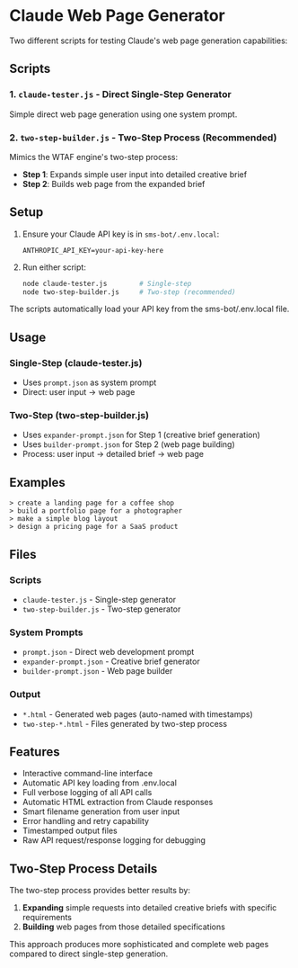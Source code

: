# Claude Web Page Generator

Two different scripts for testing Claude's web page generation capabilities:

## Scripts

### 1. `claude-tester.js` - Direct Single-Step Generator
Simple direct web page generation using one system prompt.

### 2. `two-step-builder.js` - Two-Step Process (Recommended)
Mimics the WTAF engine's two-step process:
- **Step 1**: Expands simple user input into detailed creative brief
- **Step 2**: Builds web page from the expanded brief

## Setup

1. Ensure your Claude API key is in `sms-bot/.env.local`:
   ```
   ANTHROPIC_API_KEY=your-api-key-here
   ```

2. Run either script:
   ```bash
   node claude-tester.js        # Single-step
   node two-step-builder.js     # Two-step (recommended)
   ```

The scripts automatically load your API key from the sms-bot/.env.local file.

## Usage

### Single-Step (claude-tester.js)
- Uses `prompt.json` as system prompt
- Direct: user input → web page

### Two-Step (two-step-builder.js)  
- Uses `expander-prompt.json` for Step 1 (creative brief generation)
- Uses `builder-prompt.json` for Step 2 (web page building)
- Process: user input → detailed brief → web page

## Examples

```
> create a landing page for a coffee shop
> build a portfolio page for a photographer  
> make a simple blog layout
> design a pricing page for a SaaS product
```

## Files

### Scripts
- `claude-tester.js` - Single-step generator
- `two-step-builder.js` - Two-step generator

### System Prompts
- `prompt.json` - Direct web development prompt
- `expander-prompt.json` - Creative brief generator
- `builder-prompt.json` - Web page builder

### Output
- `*.html` - Generated web pages (auto-named with timestamps)
- `two-step-*.html` - Files generated by two-step process

## Features

- Interactive command-line interface
- Automatic API key loading from .env.local
- Full verbose logging of all API calls
- Automatic HTML extraction from Claude responses
- Smart filename generation from user input
- Error handling and retry capability
- Timestamped output files
- Raw API request/response logging for debugging

## Two-Step Process Details

The two-step process provides better results by:
1. **Expanding** simple requests into detailed creative briefs with specific requirements
2. **Building** web pages from those detailed specifications

This approach produces more sophisticated and complete web pages compared to direct single-step generation. 